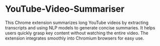 # YouTube-Video-Summariser
This Chrome extension summarizes long YouTube videos by extracting transcripts and using NLP models to generate concise summaries. It helps users quickly grasp key content without watching the entire video. The extension integrates smoothly into Chromium browsers for easy use.
